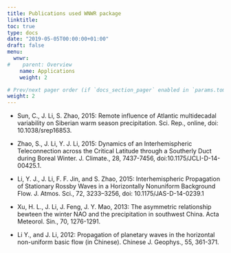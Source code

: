 ```yaml
---
title: Publications used WNWR package
linktitle: 
toc: true
type: docs
date: "2019-05-05T00:00:00+01:00"
draft: false
menu:
  wnwr:
#    parent: Overview
    name: Applications
    weight: 2

# Prev/next pager order (if `docs_section_pager` enabled in `params.toml`)
weight: 2
---
```


- Sun, C., J. Li, S. Zhao, 2015: Remote influence of Atlantic multidecadal variability on Siberian warm season precipitation. Sci. Rep., online, doi: 10.1038/srep16853.

- Zhao, S., J. Li, Y. J. Li, 2015: Dynamics of an Interhemispheric Teleconnection across the Critical Latitude through a Southerly Duct during Boreal Winter. J. Climate., 28, 7437-7456, doi:10.1175/JCLI-D-14-00425.1.

- Li, Y. J., J. Li, F. F. Jin, and S. Zhao, 2015: Interhemispheric Propagation of Stationary Rossby Waves in a Horizontally Nonuniform Background Flow. J. Atmos. Sci., 72, 3233–3256, doi: 10.1175/JAS-D-14-0239.1

- Xu, H. L., J. Li, J. Feng, J. Y. Mao, 2013: The asymmetric relationship bewteen the winter NAO and the precipitation in southwest China. Acta Meteorol. Sin., 70, 1276-1291. 

- Li Y., and J. Li, 2012: Propagation of planetary waves in the horizontal non-uniform basic flow (in Chinese). Chinese J. Geophys., 55, 361-371.